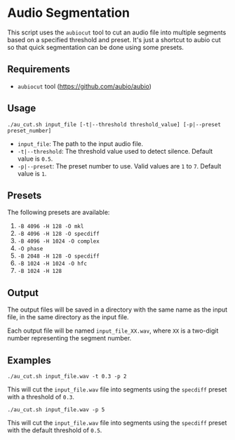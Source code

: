 # Audio Segmentation

This script uses the `aubiocut` tool to cut an audio file into multiple segments based on a specified threshold and preset. It's just a shortcut to aubio cut so that quick segmentation can be done using some presets. 

## Requirements

- `aubiocut` tool (https://github.com/aubio/aubio)

## Usage

```shell
./au_cut.sh input_file [-t|--threshold threshold_value] [-p|--preset preset_number]
```

- `input_file`: The path to the input audio file.
- `-t|--threshold`: The threshold value used to detect silence. Default value is `0.5`.
- `-p|--preset`: The preset number to use. Valid values are `1` to `7`. Default value is `1`.

## Presets

The following presets are available:

1. `-B 4096 -H 128 -O mkl`
2. `-B 4096 -H 128 -O specdiff`
3. `-B 4096 -H 1024 -O complex`
4. `-O phase`
5. `-B 2048 -H 128 -O specdiff`
6. `-B 1024 -H 1024 -O hfc`
7. `-B 1024 -H 128`

## Output

The output files will be saved in a directory with the same name as the input file, in the same directory as the input file.

Each output file will be named `input_file_XX.wav`, where `XX` is a two-digit number representing the segment number.

## Examples

```shell
./au_cut.sh input_file.wav -t 0.3 -p 2
```

This will cut the `input_file.wav` file into segments using the `specdiff` preset with a threshold of `0.3`.

```shell
./au_cut.sh input_file.wav -p 5
```

This will cut the `input_file.wav` file into segments using the `specdiff` preset with the default threshold of `0.5`.
